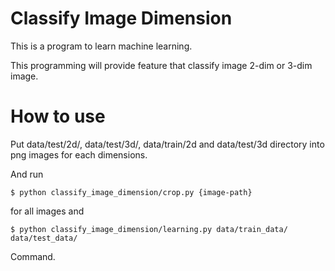 Classify Image Dimension
==========================

This is a program to learn machine learning.

This programming will provide feature that classify image 2-dim or 3-dim image.

# How to use

Put data/test/2d/, data/test/3d/, data/train/2d and data/test/3d directory into
png images for each dimensions.

And run

```
$ python classify_image_dimension/crop.py {image-path}
```

for all images and

```
$ python classify_image_dimension/learning.py data/train_data/ data/test_data/
```

Command.
